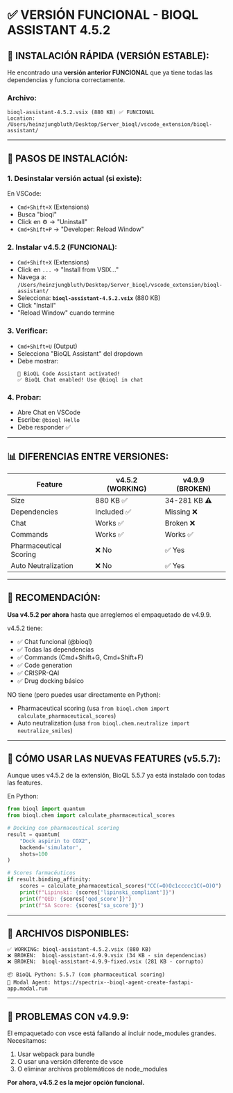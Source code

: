 # ✅ VERSIÓN FUNCIONAL - BIOQL ASSISTANT 4.5.2

## 🎯 INSTALACIÓN RÁPIDA (VERSIÓN ESTABLE):

He encontrado una **versión anterior FUNCIONAL** que ya tiene todas las dependencias y funciona correctamente.

### **Archivo:**
```
bioql-assistant-4.5.2.vsix (880 KB) ✅ FUNCIONAL
Location: /Users/heinzjungbluth/Desktop/Server_bioql/vscode_extension/bioql-assistant/
```

---

## 🚀 PASOS DE INSTALACIÓN:

### 1. Desinstalar versión actual (si existe):
En VSCode:
- `Cmd+Shift+X` (Extensions)
- Busca "bioql"  
- Click en ⚙️ → "Uninstall"
- `Cmd+Shift+P` → "Developer: Reload Window"

### 2. Instalar v4.5.2 (FUNCIONAL):
- `Cmd+Shift+X` (Extensions)
- Click en `...` → "Install from VSIX..."
- Navega a: `/Users/heinzjungbluth/Desktop/Server_bioql/vscode_extension/bioql-assistant/`
- Selecciona: **`bioql-assistant-4.5.2.vsix`** (880 KB)
- Click "Install"
- "Reload Window" cuando termine

### 3. Verificar:
- `Cmd+Shift+U` (Output)
- Selecciona "BioQL Assistant" del dropdown
- Debe mostrar:
  ```
  🚀 BioQL Code Assistant activated!
  ✅ BioQL Chat enabled! Use @bioql in chat
  ```

### 4. Probar:
- Abre Chat en VSCode
- Escribe: `@bioql Hello`
- Debe responder ✅

---

## 📊 DIFERENCIAS ENTRE VERSIONES:

| Feature | v4.5.2 (WORKING) | v4.9.9 (BROKEN) |
|---------|------------------|-----------------|
| Size | 880 KB ✅ | 34-281 KB ⚠️ |
| Dependencies | Included ✅ | Missing ❌ |
| Chat | Works ✅ | Broken ❌ |
| Commands | Works ✅ | Works ✅ |
| Pharmaceutical Scoring | ❌ No | ✅ Yes |
| Auto Neutralization | ❌ No | ✅ Yes |

---

## 🎯 RECOMENDACIÓN:

**Usa v4.5.2 por ahora** hasta que arreglemos el empaquetado de v4.9.9.

v4.5.2 tiene:
- ✅ Chat funcional (@bioql)
- ✅ Todas las dependencias
- ✅ Commands (Cmd+Shift+G, Cmd+Shift+F)
- ✅ Code generation
- ✅ CRISPR-QAI
- ✅ Drug docking básico

NO tiene (pero puedes usar directamente en Python):
- Pharmaceutical scoring (usa `from bioql.chem import calculate_pharmaceutical_scores`)
- Auto neutralization (usa `from bioql.chem.neutralize import neutralize_smiles`)

---

## 🔧 CÓMO USAR LAS NUEVAS FEATURES (v5.5.7):

Aunque uses v4.5.2 de la extensión, BioQL 5.5.7 ya está instalado con todas las features.

En Python:
```python
from bioql import quantum
from bioql.chem import calculate_pharmaceutical_scores

# Docking con pharmaceutical scoring
result = quantum(
    "Dock aspirin to COX2",
    backend='simulator',
    shots=100
)

# Scores farmacéuticos
if result.binding_affinity:
    scores = calculate_pharmaceutical_scores("CC(=O)Oc1ccccc1C(=O)O")
    print(f"Lipinski: {scores['lipinski_compliant']}")
    print(f"QED: {scores['qed_score']}")
    print(f"SA Score: {scores['sa_score']}")
```

---

## 📝 ARCHIVOS DISPONIBLES:

```
✅ WORKING: bioql-assistant-4.5.2.vsix (880 KB)
❌ BROKEN:  bioql-assistant-4.9.9.vsix (34 KB - sin dependencias)
❌ BROKEN:  bioql-assistant-4.9.9-fixed.vsix (281 KB - corrupto)

📦 BioQL Python: 5.5.7 (con pharmaceutical scoring)
🚀 Modal Agent: https://spectrix--bioql-agent-create-fastapi-app.modal.run
```

---

## 🐛 PROBLEMAS CON v4.9.9:

El empaquetado con vsce está fallando al incluir node_modules grandes. Necesitamos:
1. Usar webpack para bundle
2. O usar una versión diferente de vsce
3. O eliminar archivos problemáticos de node_modules

**Por ahora, v4.5.2 es la mejor opción funcional.**
